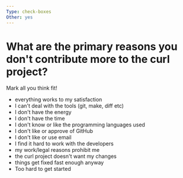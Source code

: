 ```yaml
---
Type: check-boxes
Other: yes
---
```

# What are the primary reasons you don't contribute more to the curl project?

Mark all you think fit!

- everything works to my satisfaction
- I can't deal with the tools (git, make, diff etc)
- I don't have the energy
- I don't have the time
- I don't know or like the programming languages used
- I don't like or approve of GitHub
- I don't like or use email
- I find it hard to work with the developers
- my work/legal reasons prohibit me
- the curl project doesn't want my changes
- things get fixed fast enough anyway
- Too hard to get started
